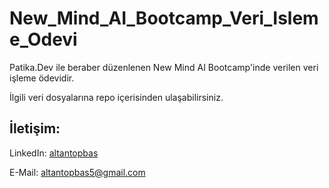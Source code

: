# New_Mind_AI_Bootcamp_Veri_Isleme_Odevi
Patika.Dev ile beraber düzenlenen New Mind AI Bootcamp'inde verilen veri işleme ödevidir.

İlgili veri dosyalarına repo içerisinden ulaşabilirsiniz. 

## İletişim:
LinkedIn: [altantopbas](https://www.linkedin.com/in/altantopbas/) 

E-Mail: altantopbas5@gmail.com
